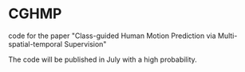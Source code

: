 # CGHMP
code for the paper "Class-guided Human Motion Prediction via Multi-spatial-temporal Supervision"

The code will be published in July with a high probability.
